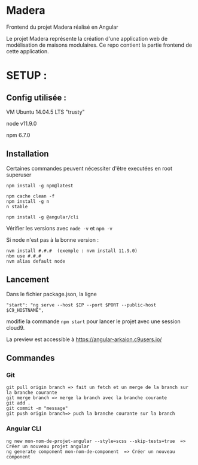 # Madera
Frontend du projet Madera réalisé en Angular

Le projet Madera représente la création d'une application web de modélisation de maisons modulaires.
Ce repo contient la partie frontend de cette application.

# SETUP :
## Config utilisée :
VM Ubuntu 14.04.5 LTS "trusty"

node v11.9.0

npm 6.7.0

## Installation
Certaines commandes peuvent nécessiter d'être executées en root superuser
```
npm install -g npm@latest

npm cache clean -f
npm install -g n
n stable

npm install -g @angular/cli
```
Vérifier les versions avec `node -v` et `npm -v`

Si node n'est pas à la bonne version :
```
nvm install #.#.#  (exemple : nvm install 11.9.0)
nbm use #.#.#
nvm alias default node
```

## Lancement
Dans le fichier package.json, la ligne

`"start": "ng serve --host $IP --port $PORT --public-host $C9_HOSTNAME",`

modifie la commande `npm start` pour lancer le projet avec une session cloud9.

La preview est accessible à https://angular-arkaion.c9users.io/

## Commandes
### Git
```
git pull origin branch => fait un fetch et un merge de la branch sur la branche courante
git merge branch => merge la branch avec la branche courante
git add .
git commit -m "message"
git push origin branch=> puch la branche courante sur la branch
```
### Angular CLI
```
ng new mon-nom-de-projet-angular --style=scss --skip-tests=true  => Créer un nouveau projet angular
ng generate component mon-nom-de-component  => Créer un nouveau component
```